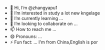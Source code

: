 - 👋 Hi, I’m @zhangyapu1
- 👀 I’m interested in study a lot new kngelage
- 🌱 I’m currently learning ...
- 💞️ I’m looking to collaborate on ...
- 📫 How to reach me ...
- 😄 Pronouns: ...
- ⚡ Fun fact: ...
I'm from China,English is por
<!---
zhangyapu1/zhangyapu1 is a ✨ special ✨ repository because its `README.md` (this file) appears on your GitHub profile.
You can click the Preview link to take a look at your changes.
--->
